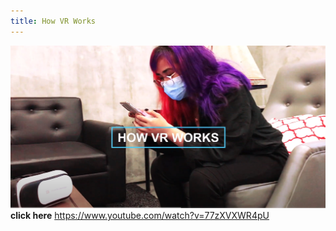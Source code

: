 ```yaml
---
title: How VR Works
---
```


![image](/img/vr.png)
**click here** https://www.youtube.com/watch?v=77zXVXWR4pU
